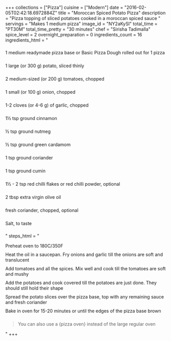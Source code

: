 +++
collections = ["Pizza"]
cuisine = ["Modern"]
date = "2016-02-05T02:42:18.6972884Z"
title = "Moroccan Spiced Potato Pizza"
description = "Pizza topping of sliced potatoes cooked in a moroccan spiced sauce "
servings = "Makes 1 medium pizza"
image_id = "NY2aKySl"
total_time = "PT30M"
total_time_pretty = "30 minutes"
chef = "Sirisha Tadimalla"
spice_level = 2
overnight_preparation = 0
ingredients_count = 16
ingredients_html = "<ul style='padding-left: 0; list-style: none;'><li itemprop='recipeIngredient' style='margin: 8px 0px;padding: 8px 0px;'>1 medium readymade pizza base or Basic Pizza Dough rolled out for 1 pizza</li><li itemprop='recipeIngredient' style='margin: 8px 0px;padding: 8px 0px;'>1 large (or 300 g) potato, sliced thinly</li><li itemprop='recipeIngredient' style='margin: 8px 0px;padding: 8px 0px;'>2 medium-sized (or 200 g) tomatoes, chopped</li><li itemprop='recipeIngredient' style='margin: 8px 0px;padding: 8px 0px;'>1 small (or 100 g) onion, chopped</li><li itemprop='recipeIngredient' style='margin: 8px 0px;padding: 8px 0px;'>1-2 cloves (or 4-6 g) of garlic, chopped</li><li itemprop='recipeIngredient' style='margin: 8px 0px;padding: 8px 0px;'>1½ tsp ground cinnamon</li><li itemprop='recipeIngredient' style='margin: 8px 0px;padding: 8px 0px;'>½ tsp ground nutmeg</li><li itemprop='recipeIngredient' style='margin: 8px 0px;padding: 8px 0px;'>½ tsp ground green cardamom</li><li itemprop='recipeIngredient' style='margin: 8px 0px;padding: 8px 0px;'>1 tsp ground coriander</li><li itemprop='recipeIngredient' style='margin: 8px 0px;padding: 8px 0px;'>1 tsp ground cumin</li><li itemprop='recipeIngredient' style='margin: 8px 0px;padding: 8px 0px;'>1½ - 2 tsp red chilli flakes or red chilli powder, optional</li><li itemprop='recipeIngredient' style='margin: 8px 0px;padding: 8px 0px;'>2 tbsp extra virgin olive oil</li><li itemprop='recipeIngredient' style='margin: 8px 0px;padding: 8px 0px;'>fresh coriander, chopped, optional</li><li itemprop='recipeIngredient' style='margin: 8px 0px;padding: 8px 0px;'>Salt, to taste</li></ul>"
steps_html = "<ol style='list-style: none inside; padding-left: 0px;'><li style='padding-bottom: 10px;'><i class='step-track-icon fa fa-square-o'></i><span class='step-text' itemprop='recipeInstructions'>Preheat oven to 180C/350F</span></li><li style='padding-bottom: 10px;'><i class='step-track-icon fa fa-square-o'></i><span class='step-text' itemprop='recipeInstructions'>Heat the oil in a saucepan. Fry onions and garlic till the onions are soft and translucent</span></li><li style='padding-bottom: 10px;'><i class='step-track-icon fa fa-square-o'></i><span class='step-text' itemprop='recipeInstructions'>Add tomatoes and all the spices. Mix well and cook till the tomatoes are soft and mushy</span></li><li style='padding-bottom: 10px;'><i class='step-track-icon fa fa-square-o'></i><span class='step-text' itemprop='recipeInstructions'>Add the potatoes and cook covered till the potatoes are just done. They should still hold their shape</span></li><li style='padding-bottom: 10px;'><i class='step-track-icon fa fa-square-o'></i><span class='step-text' itemprop='recipeInstructions'>Spread the potato slices over the pizza base, top with any remaining sauce and fresh coriander</span></li><li style='padding-bottom: 10px;'><i class='step-track-icon fa fa-square-o'></i><span class='step-text' itemprop='recipeInstructions'>Bake in oven for 15-20 minutes or until the edges of the pizza base brown</span></li><blockquote>You can also use a {pizza oven} instead of the large regular oven</blockquote></ol>"
+++
